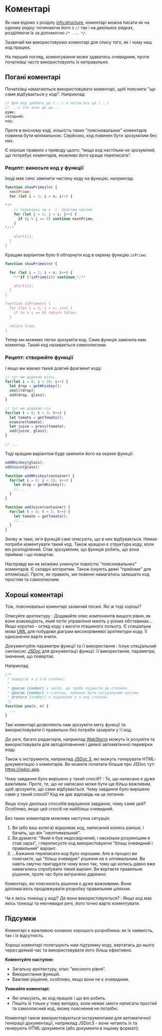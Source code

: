# Коментарі

Як нам відомо з розділу <info:structure>, коментарі можна писати як на одному рядку: починаючи його з `//` так і на декількох рядках, розділяючи їх за допомогою `/* ... */`.

Зазвичай ми використовуємо коментарі для опису того, як і чому наш код працює.

На перший погляд, коментування може здаватись очевидним, проте початківці часто використовують їх неправильно.

## Погані коментарі

Початківці намагаються використовувати коментарі, щоб пояснити "що саме відбувається у коді". Наприклад:

```js
// Цей код зробить це (...) а потім ось це (...)
// ...і хто знає що ще...
дуже;
складний;
код;
```

Проте в якісному коді, кількість таких "пояснювальних" коментарів повинна бути мінімальною. Серйозно, код повинен бути зрозумілим без них.

Є хороше правило з приводу цього: "якщо код настільки не зрозумілий, що потребує коментарів, можливо його краще переписати".

### Рецепт: виносьте код у функції

Іноді має сенс замінити частину коду на функцію, наприклад:

```js
function showPrimes(n) {
  nextPrime:
  for (let i = 2; i < n; i++) {

*!*
    // перевірка чи є `i` простим числом
    for (let j = 2; j < i; j++) {
      if (i % j == 0) continue nextPrime;
    }
*/!*

    alert(i);
  }
}
```

Кращим варіантом було б обгорнути код в окрему функцію `isPrime`:


```js
function showPrimes(n) {

  for (let i = 2; i < n; i++) {
    *!*if (!isPrime(i)) continue;*/!*

    alert(i);
  }
}

function isPrime(n) {
  for (let i = 2; i < n; i++) {
    if (n % i == 0) return false;
  }

  return true;
}
```

Тепер ми можемо легко зрозуміти код. Сама функція замінила нам коментар. Такий код називається *самоописним*.

### Рецепт: створюйте функції

І якщо ми маємо такий довгий фрагмент коду:

```js
// тут ми додаємо віскі
for(let i = 0; i < 10; i++) {
  let drop = getWhiskey();
  smell(drop);
  add(drop, glass);
}

// тут ми додаємо сік
for(let t = 0; t < 3; t++) {
  let tomato = getTomato();
  examine(tomato);
  let juice = press(tomato);
  add(juice, glass);
}

// ...
```

Тоді кращим варіантом буде замінити його на окремі функції:

```js
addWhiskey(glass);
addJuice(glass);

function addWhiskey(container) {
  for(let i = 0; i < 10; i++) {
    let drop = getWhiskey();
    //...
  }
}

function addJuice(container) {
  for(let t = 0; t < 3; t++) {
    let tomato = getTomato();
    //...
  }
}
```

Знову ж таки, ім'я функцій самі описують, що в них відбувається. Немає потреби коментувати такий код. Також кращою є структура коду, коли він розподілений. Стає зрозумілим, що функція робить, що вона приймає і що повертає.

Насправді ми не можемо уникнути повністю "пояснювальних" коментарів. Є складні алгоритми. Також існують деякі "прийоми" для оптимізації. Проте, як правило, ми повинні намагатись залишати код простим та самоописним.

## Хороші коментарі

Тож, пояснювальні коментарі зазвичай погані. Які ж тоді хороші?

Описуйте архітектуру
: Додавайте опис компонентів вищого рівня, як вони взаємодіють, який потік управління мають у різних обставинах... Якщо коротко - огляд коду з висоти пташиного польоту. Є спеціальна мова [UML](https://uk.wikipedia.org/wiki/Unified_Modeling_Language) для побудови діаграм високорівневої архітектури коду. Її однозначно варто вчити.

Документуйте параметри функції та її використання
: Існує спеціальний синтаксис [JSDoc](https://uk.wikipedia.org/wiki/JSDoc) для документації функції: її використання, параметри, значення, що повертає.

Наприклад:
```js
/**
 * повертає x у n-й степені.
 *
 * @param {number} x число, що треба піднести до степеня.
 * @param {number} n cтепінь, повинно бути натуральним числом.
 * @return {number} x піднесене у n-нну степінь.
 */
function pow(x, n) {
  ...
}
```

Такі коментарі дозволяють нам зрозуміти мету функції та використовувати її правильно без потреби зазирати у її код.

До речі, багато редакторів, наприклад [WebStorm](https://www.jetbrains.com/webstorm/) можуть їх розуміти та використовувати для автодоповнення і деякої автоматичної перевірки коду.

Також є інструменти, наприклад [JSDoc 3](https://github.com/jsdoc3/jsdoc), які можуть генерувати HTML-документацію з коментарів. Ви можете почитати більше про JSDoc тут: <https://jsdoc.app>.

Чому завдання було вирішено у такий спосіб?
: Те, що написано є дуже важливим. Проте, те, що *не* написано може бути ще більш важливим, щоб зрозуміти, що саме відбувається. Чому завдання було вирішено саме у такий спосіб? Код не дає відповідь на це питання.

Якщо існує декілька способів вирішення завдання, чому саме цей? Особливо, якщо цей спосіб не найбільш очевидний.

Без таких коментарів можлива наступна ситуація:
1. Ви (або ваш колега) відкриває код, написаний колись раніше, і бачить, що він "неоптимальний".
2. Ви думаєте: "Який я був недосвідчений, і наскільки розумнішим я став зараз", і переписуєте код використовуючи "більш очевидний і правильний" варіант.
3. ...Бажання переписати код було хорошим. Але в процесі ви помічаєте, що "більш очевидне" рішення не є оптимальним. Ви навіть смутно пригадуєте чому воно так, тому що колись давно вже намагались спробувати такий варіант. Ви вертаєте правильне рішення, проте час було витрачено даремно.

Коментарі, які пояснюють рішення є дуже важливими. Вони допомагають продовжувати розробку правильним шляхом.

Чи є якісь тонкощі у коді? Де вони використовуються?
: Якщо код має якісь тонкощі та неочевидні речі, його точно варто коментувати.

## Підсумки

Коментарі є важливою ознакою хорошого розробника: як їх наявність, так і їх відсутність.

Хороші коментарі полегшують нам підтримку коду, вертатись до нього через деякий час та використовувати його більш ефективно.

**Коментуйте наступне:**

- Загальну архітектуру, опис "високого рівня".
- Використання функцій.
- Важливі рішення, особливо, якщо вони не є очевидним.

**Уникайте коментарі:**

- Які описують, як код працює і що він робить.
- Пишіть їх тільки у тому випадку, коли немає змоги написати простий та самоописний код, якому пояснення не потрібні.

Коментарі також використовуються інструментами для автоматичної генерації документації, наприклад JSDoc3 - вони читають їх та генерують HTML-документи (або документи в іншому форматі).
